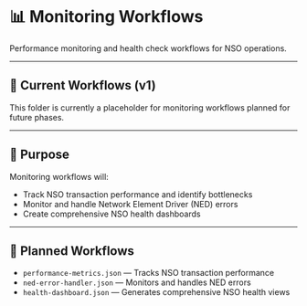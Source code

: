 # 📊 Monitoring Workflows

Performance monitoring and health check workflows for NSO operations.

---

## 📂 Current Workflows (v1)
This folder is currently a placeholder for monitoring workflows planned for future phases.

---

## 📌 Purpose
Monitoring workflows will:
- Track NSO transaction performance and identify bottlenecks
- Monitor and handle Network Element Driver (NED) errors
- Create comprehensive NSO health dashboards

---

## 📅 Planned Workflows
- `performance-metrics.json` — Tracks NSO transaction performance
- `ned-error-handler.json` — Monitors and handles NED errors
- `health-dashboard.json` — Generates comprehensive NSO health views